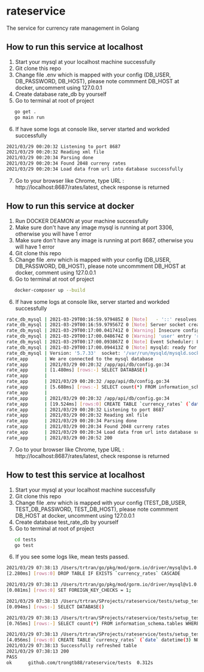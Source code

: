 # rateservice
The service for currency rate management in Golang

## How to run this service at localhost
1. Start your mysql at your localhost machine successfully
2. Git clone this repo
3. Change file .env which is mapped with your config (DB_USER, DB_PASSWORD, DB_HOST), please note commment DB_HOST at docker, uncomment using 127.0.0.1
4. Create database rate_db by yourself
5.  Go to terminal at root of project
```sh
   go get .    
   go main run
```

6. If have some logs at console like, server started and workded successfully

```sh
2021/03/29 00:20:32 Listening to port 8687
2021/03/29 00:20:32 Reading xml file
2021/03/29 00:20:34 Parsing done
2021/03/29 00:20:34 Found 2048 curreny rates 
2021/03/29 00:20:34 Load data from url into database successfully
```

7. Go to your browser like Chrome, type URL :  http://localhost:8687/rates/latest, check response is returned


## How to run this service at docker
1. Run DOCKER DEAMON at your machine successfully
2. Make sure don't have any image mysql is running at port 3306, otherwise you will have 1 error
3. Make sure don't have any image is running at port 8687, otherwise you will have 1 error
2. Git clone this repo
3. Change file .env which is mapped with your config (DB_USER, DB_PASSWORD, DB_HOST), please note uncommment DB_HOST at docker, comment using 127.0.0.1
5.  Go to terminal at root of project
```sh
   docker-composer up --build 
```

6. If have some logs at console like, server started and workded successfully

```sh
rate_db_mysql | 2021-03-29T00:16:59.979485Z 0 [Note]   - '::' resolves to '::';
rate_db_mysql | 2021-03-29T00:16:59.979567Z 0 [Note] Server socket created on IP: '::'.
rate_db_mysql | 2021-03-29T00:17:00.041741Z 0 [Warning] Insecure configuration for --pid-file: Location '/var/run/mysqld' in the path is accessible to all OS users. Consider choosing a different directory.
rate_db_mysql | 2021-03-29T00:17:00.048674Z 0 [Warning] 'user' entry 'root@rate-mysql' ignored in --skip-name-resolve mode.
rate_db_mysql | 2021-03-29T00:17:00.093867Z 0 [Note] Event Scheduler: Loaded 0 events
rate_db_mysql | 2021-03-29T00:17:00.094413Z 0 [Note] mysqld: ready for connections.
rate_db_mysql | Version: '5.7.33'  socket: '/var/run/mysqld/mysqld.sock'  port: 3306  MySQL Community Server (GPL)
rate_app      | We are connected to the mysql database
rate_app      | 2021/03/29 00:20:32 /app/api/db/config.go:34
rate_app      | [1.480ms] [rows:-] SELECT DATABASE()
rate_app      | 
rate_app      | 2021/03/29 00:20:32 /app/api/db/config.go:34
rate_app      | [5.688ms] [rows:-] SELECT count(*) FROM information_schema.tables WHERE table_schema = 'rate_db' AND table_name = 'currency_rates' AND table_type = 'BASE TABLE'
rate_app      | 
rate_app      | 2021/03/29 00:20:32 /app/api/db/config.go:34
rate_app      | [19.524ms] [rows:0] CREATE TABLE `currency_rates` (`date` datetime(3) NOT NULL,`currency_code` varchar(5) NOT NULL,`rate` decimal(15,6) NOT NULL,`created_at` datetime(3) NULL,`updated_at` datetime(3) NULL,PRIMARY KEY (`date`,`currency_code`))
rate_app      | 2021/03/29 00:20:32 Listening to port 8687
rate_app      | 2021/03/29 00:20:32 Reading xml file
rate_app      | 2021/03/29 00:20:34 Parsing done
rate_app      | 2021/03/29 00:20:34 Found 2048 curreny rates 
rate_app      | 2021/03/29 00:20:34 Load data from url into database successfully.
rate_app      | 2021/03/29 00:20:52 200

```

7. Go to your browser like Chrome, type URL :  http://localhost:8687/rates/latest, check response is returned

## How to test this service at localhost

1. Start your mysql at your localhost machine successfully
2. Git clone this repo
3. Change file .env which is mapped with your config (TEST_DB_USER, TEST_DB_PASSWORD, TEST_DB_HOST), please note commment DB_HOST at docker, uncomment using 127.0.0.1
4. Create database test_rate_db by yourself
5.  Go to terminal at root of project
```sh
   cd tests
   go test
```
6. If you see some logs like, mean tests passed.

```sh
2021/03/29 07:38:13 /Users/trtran/go/pkg/mod/gorm.io/driver/mysql@v1.0.5/migrator.go:165
[2.280ms] [rows:0] DROP TABLE IF EXISTS `currency_rates` CASCADE

2021/03/29 07:38:13 /Users/trtran/go/pkg/mod/gorm.io/driver/mysql@v1.0.5/migrator.go:170
[0.081ms] [rows:0] SET FOREIGN_KEY_CHECKS = 1;

2021/03/29 07:38:13 /Users/trtran/SProjects/rateservice/tests/setup_test.go:55
[0.094ms] [rows:-] SELECT DATABASE()

2021/03/29 07:38:13 /Users/trtran/SProjects/rateservice/tests/setup_test.go:55
[0.765ms] [rows:-] SELECT count(*) FROM information_schema.tables WHERE table_schema = 'test_rate_db' AND table_name = 'currency_rates' AND table_type = 'BASE TABLE'

2021/03/29 07:38:13 /Users/trtran/SProjects/rateservice/tests/setup_test.go:55
[4.056ms] [rows:0] CREATE TABLE `currency_rates` (`date` datetime(3) NOT NULL,`currency_code` varchar(5) NOT NULL,`rate` decimal(15,6) NOT NULL,`created_at` datetime(3) NULL,`updated_at` datetime(3) NULL,PRIMARY KEY (`date`,`currency_code`))
2021/03/29 07:38:13 Successfully refreshed table
2021/03/29 07:38:13 200
PASS
ok      github.com/trongtb88/rateservice/tests  0.312s

```







